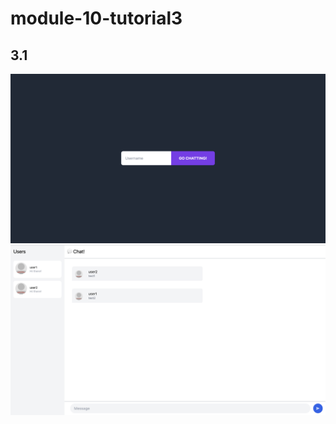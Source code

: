 # module-10-tutorial3

## 3.1
![Home Original](./static/image/Home_Ori.png)
![Chat Original](./static/image/Chat_Ori.png)

